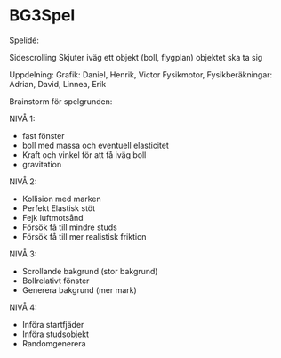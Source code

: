 ﻿# BG3Spel
Spelidé:

Sidescrolling
Skjuter iväg ett objekt (boll, flygplan)
objektet ska ta sig 


Uppdelning:
Grafik: Daniel, Henrik, Victor
Fysikmotor, Fysikberäkningar: Adrian, David, Linnea, Erik


Brainstorm för spelgrunden:

NIVÅ 1:
- fast fönster
- boll med massa och eventuell elasticitet
- Kraft och vinkel för att få iväg boll
- gravitation

NIVÅ 2:
- Kollision med marken
- Perfekt Elastisk stöt
- Fejk luftmotsånd
- Försök få till mindre studs
- Försök få till mer realistisk friktion

NIVÅ 3:
- Scrollande bakgrund (stor bakgrund)
- Bollrelativt fönster
- Generera bakgrund (mer mark)

NIVÅ 4:
- Införa startfjäder
- Införa studsobjekt
- Randomgenerera


